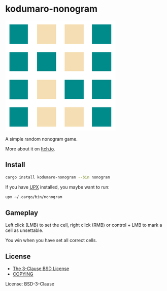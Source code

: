 # kodumaro-nonogram

![Nonogram](https://github.com/cacilhas/nonogram/raw/master/nonogram.png)

A simple random nonogram game.

More about it on [Itch.io](https://cacilhas.itch.io/nonogram).

## Install

```sh
cargo install kodumaro-nonogram --bin nonogram
```

If you have [UPX](https://upx.github.io/) installed, you maybe want to run:

```sh
upx ~/.cargo/bin/nonogram
```

## Gameplay

Left click (LMB) to set the cell, right click (RMB) or control + LMB to mark a
cell as unsettable.

You win when you have set all correct cells.

## License

- [The 3-Clause BSD License](https://opensource.org/licenses/BSD-3-Clause)
- [COPYING](https://github.com/cacilhas/nonogram/blob/master/COPYING)

License: BSD-3-Clause
